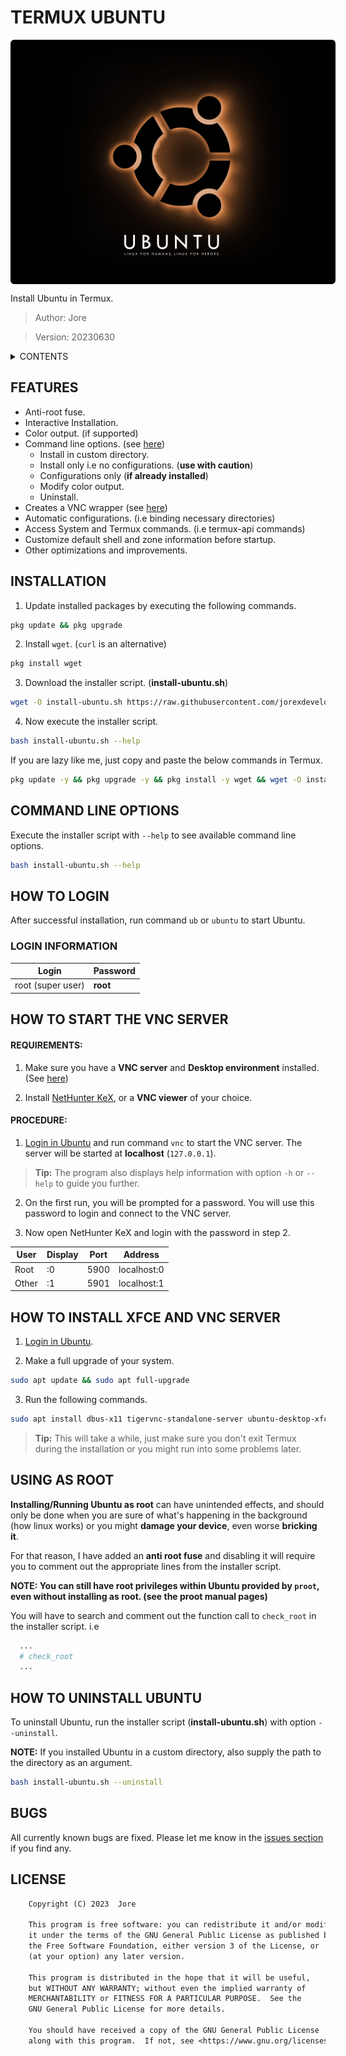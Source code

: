 # TERMUX UBUNTU

<div style="width:100%;background-color:black;border:3px solid black;border-radius:6px;margin:5px 0;padding:2px 5px">
  <img src="./logo.jpg"
    alt="image could not be loaded"
    style="color:red;background-color:black;font-weight:bold"/>
</div>

Install Ubuntu in Termux.

> Author: Jore

> Version: 20230630

<details>
<summary>CONTENTS</summary>

- [FEATURES](#features "List of available features.")
- [INSTALLATION](#installation "Steps for installation.")
- [COMMAND LINE OPTIONS](#command-line-options "Available command line options.")
- [HOW TO LOGIN](#how-to-login "Steps on how to login.")
  - [LOGIN INFORMATION](#login-information "User name and password for logging in.")
- [HOW TO START THE VNC SERVER](#how-to-start-the-vnc-server "Steps on how to start the VNC server.")
  - [REQUIREMENTS](#requirements "Requirements for starting the VNC server.")
  - [PROCEDURE](#procedure "Procedure for starting the VNC server.")
- [HOW TO INSTALL XFCE AND VNC SERVER](#how-to-install-xfce-and-vnc-server "Steps on how to install a Desktop Environment and a VNC server.")
- [USING AS ROOT](#using-as-root "Installing Ubuntu as root")
- [HOW TO UNINSTALL UBUNTU](#how-to-uninstall-ubuntu "Steps on how to uninstall Ubuntu.")
- [BUGS](#bugs "Bug information")
- [LICENSE](#license "Program license.")

</details>

## FEATURES

- Anti-root fuse.
- Interactive Installation.
- Color output. (if supported)
- Command line options. (see [here](#command-line-options "Available command line options."))
  - Install in custom directory.
  - Install only i.e no configurations. (**use with caution**)
  - Configurations only (**if already installed**)
  - Modify color output.
  - Uninstall.
- Creates a VNC wrapper (see [here](#how-to-start-the-vnc-server "Steps on how to start the VNC server."))
- Automatic configurations. (i.e binding necessary directories)
- Access System and Termux commands. (i.e termux-api commands)
- Customize default shell and zone information before startup.
- Other optimizations and improvements.

## INSTALLATION

1.  Update installed packages by executing the following commands.

```bash
pkg update && pkg upgrade
```

2.  Install `wget`. (`curl` is an alternative)

```bash
pkg install wget
```

3.  Download the installer script. (**install-ubuntu.sh**)

```bash
wget -O install-ubuntu.sh https://raw.githubusercontent.com/jorexdeveloper/termux-ubuntu/main/install-ubuntu.sh
```

4.  Now execute the installer script.

```bash
bash install-ubuntu.sh --help
```

If you are lazy like me, just copy and paste the below commands in Termux.

```bash
pkg update -y && pkg upgrade -y && pkg install -y wget && wget -O install-ubuntu.sh https://raw.githubusercontent.com/jorexdeveloper/termux-ubuntu/main/install-ubuntu.sh && bash install-ubuntu.sh --help
```

## COMMAND LINE OPTIONS

Execute the installer script with `--help` to see available command line options.

```bash
bash install-ubuntu.sh --help
```

## HOW TO LOGIN

After successful installation, run command `ub` or `ubuntu` to start Ubuntu.

### LOGIN INFORMATION

| Login              | Password |
| ------------------ | -------- |
| root (super user)  | **root** |

## HOW TO START THE VNC SERVER

#### REQUIREMENTS:

1.  Make sure you have a **VNC server** and **Desktop environment** installed. (See [here](#how-to-install-xfce-and-vnc-server "Steps on how to start the VNC server."))

2.  Install [NetHunter KeX](https://store.nethunter.com/en/packages "Kali NetHunter Store"), or a **VNC viewer** of your choice.

#### PROCEDURE:

1.  [Login in Ubuntu](#how-to-login "Steps on how to login.") and run command `vnc` to start the VNC server. The server will be started at **localhost** (`127.0.0.1`).

> **Tip:** The program also displays help information with option `-h` or `--help` to guide you further.

2.  On the first run, you will be prompted for a password. You will use this password to login and connect to the VNC server.

3.  Now open NetHunter KeX and login with the password in step 2.

| User  | Display | Port | Address     |
| ----- | ------- | ---- | ----------- |
| Root  | :0      | 5900 | localhost:0 |
| Other | :1      | 5901 | localhost:1 |

## HOW TO INSTALL XFCE AND VNC SERVER

1.  [Login in Ubuntu](#how-to-login "Steps on how to login.").

2.  Make a full upgrade of your system.

```bash
sudo apt update && sudo apt full-upgrade
```

3.  Run the following commands.

```bash
sudo apt install dbus-x11 tigervnc-standalone-server ubuntu-desktop-xfce
```

> **Tip:** This will take a while, just make sure you don't exit Termux during the installation or you might run into some problems later.

## USING AS ROOT

**Installing/Running Ubuntu as root** can have unintended effects, and should only be done when you are sure of what's happening in the background (how linux works) or you might **damage your device**, even worse **bricking it**.

For that reason, I have added an **anti root fuse** and disabling it will require you to comment out the appropriate lines from the installer script.

**NOTE: You can still have root privileges within Ubuntu provided by `proot`, even without installing as root. (see the proot manual pages)**

You will have to search and comment out the function call to `check_root` in the installer script. i.e

```bash
  ...
  # check_root
  ...
```

## HOW TO UNINSTALL UBUNTU

To uninstall Ubuntu, run the installer script (**install-ubuntu.sh**) with option `--uninstall`.

**NOTE:** If you installed Ubuntu in a custom directory, also supply the path to the directory as an argument.

```bash
bash install-ubuntu.sh --uninstall
```

## BUGS

All currently known bugs are fixed. Please let me know in the [issues section](https://github.com/jorexdeveloper/termux-ubuntu/issues "The issues section.") if you find any.

## LICENSE

```txt
    Copyright (C) 2023  Jore

    This program is free software: you can redistribute it and/or modify
    it under the terms of the GNU General Public License as published by
    the Free Software Foundation, either version 3 of the License, or
    (at your option) any later version.

    This program is distributed in the hope that it will be useful,
    but WITHOUT ANY WARRANTY; without even the implied warranty of
    MERCHANTABILITY or FITNESS FOR A PARTICULAR PURPOSE.  See the
    GNU General Public License for more details.

    You should have received a copy of the GNU General Public License
    along with this program.  If not, see <https://www.gnu.org/licenses/>.
```
